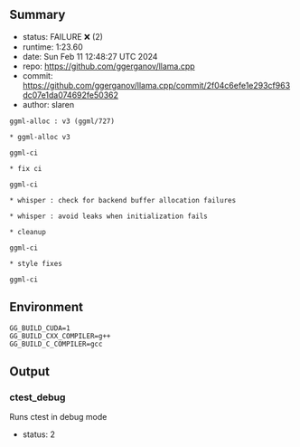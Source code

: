 ## Summary

- status:  FAILURE ❌ (2)
- runtime: 1:23.60
- date:    Sun Feb 11 12:48:27 UTC 2024
- repo:    https://github.com/ggerganov/llama.cpp
- commit:  https://github.com/ggerganov/llama.cpp/commit/2f04c6efe1e293cf963dc07e1da074692fe50362
- author:  slaren
```
ggml-alloc : v3 (ggml/727)

* ggml-alloc v3

ggml-ci

* fix ci

ggml-ci

* whisper : check for backend buffer allocation failures

* whisper : avoid leaks when initialization fails

* cleanup

ggml-ci

* style fixes

ggml-ci
```

## Environment

```
GG_BUILD_CUDA=1
GG_BUILD_CXX_COMPILER=g++
GG_BUILD_C_COMPILER=gcc
```

## Output

### ctest_debug

Runs ctest in debug mode
- status: 2
```

```

